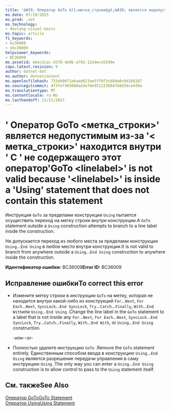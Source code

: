 ```yaml
---
title: '&#39; Оператор GoTo &lt;метка_строки&gt;&#39; является недопустимым из-за &#39;&lt; метка_строки&gt;&#39; находится внутри &#39; С &#39; не содержащего этот оператор'
ms.date: 07/20/2015
ms.prod: .net
ms.technology:
- devlang-visual-basic
ms.topic: article
f1_keywords:
- bc36009
- vbc36009
helpviewer_keywords:
- BC36009
ms.assetid: ebec3cac-d378-4e9b-a792-12e9ece5599e
caps.latest.revision: 9
author: dotnet-bot
ms.author: dotnetcontent
ms.openlocfilehash: 733eb06f1a6aad623ae5ff8f3c689a0c0d166187
ms.sourcegitcommit: 4f3fef493080a43e70e951223894768d36ce430a
ms.translationtype: MT
ms.contentlocale: ru-RU
ms.lasthandoff: 11/21/2017
---
```

# <a name="39goto-ltlinelabelgt39-is-not-valid-because-39ltlinelabelgt39-is-inside-a-39using39-statement-that-does-not-contain-this-statement"></a><span data-ttu-id="052f0-102">&#39; Оператор GoTo &lt;метка_строки&gt;&#39; является недопустимым из-за &#39;&lt; метка_строки&gt;&#39; находится внутри &#39; С &#39; не содержащего этот оператор</span><span class="sxs-lookup"><span data-stu-id="052f0-102">&#39;GoTo &lt;linelabel&gt;&#39; is not valid because &#39;&lt;linelabel&gt;&#39; is inside a &#39;Using&#39; statement that does not contain this statement</span></span>
<span data-ttu-id="052f0-103">Инструкция `GoTo` за пределами конструкции `Using` пытается осуществить переход на метку строки внутри конструкции.</span><span class="sxs-lookup"><span data-stu-id="052f0-103">A `GoTo` statement outside a `Using` construction attempts to branch to a line label inside the construction.</span></span>  
  
 <span data-ttu-id="052f0-104">Не допускается переход из любого места за пределами конструкции `Using`...`End Using` в любое место внутри конструкции.</span><span class="sxs-lookup"><span data-stu-id="052f0-104">It is not valid to branch from anywhere outside a `Using`...`End Using` construction to anywhere inside the construction.</span></span>  
  
 <span data-ttu-id="052f0-105">**Идентификатор ошибки:** BC36009</span><span class="sxs-lookup"><span data-stu-id="052f0-105">**Error ID:** BC36009</span></span>  
  
## <a name="to-correct-this-error"></a><span data-ttu-id="052f0-106">Исправление ошибки</span><span class="sxs-lookup"><span data-stu-id="052f0-106">To correct this error</span></span>  
  
-   <span data-ttu-id="052f0-107">Измените метку строки в инструкции `GoTo` на метку, которая не находится внутри какой-либо из конструкций `For`...`Next`, `For Each`...`Next`, `SyncLock`...`End SyncLock`, `Try`...`Catch`...`Finally`, `With`...`End With`или `Using`...`End Using` .</span><span class="sxs-lookup"><span data-stu-id="052f0-107">Change the line label in the `GoTo` statement to a label that is not inside any `For`...`Next`, `For Each`...`Next`, `SyncLock`...`End SyncLock`, `Try`...`Catch`...`Finally`, `With`...`End With`, or `Using`...`End Using` construction.</span></span>  
  
     <span data-ttu-id="052f0-108">-или-</span><span class="sxs-lookup"><span data-stu-id="052f0-108">-or-</span></span>  
  
-   <span data-ttu-id="052f0-109">Полностью удалите инструкцию `GoTo` .</span><span class="sxs-lookup"><span data-stu-id="052f0-109">Remove the `GoTo` statement entirely.</span></span> <span data-ttu-id="052f0-110">Единственным способом ввода в конструкцию `Using`...`End Using` является разрешение передачи управления в саму инструкцию `Using` .</span><span class="sxs-lookup"><span data-stu-id="052f0-110">The only way you can enter a `Using`...`End Using` construction is to allow control to pass to the `Using` statement itself.</span></span>  
  
## <a name="see-also"></a><span data-ttu-id="052f0-111">См. также</span><span class="sxs-lookup"><span data-stu-id="052f0-111">See Also</span></span>  
 [<span data-ttu-id="052f0-112">Оператор GoTo</span><span class="sxs-lookup"><span data-stu-id="052f0-112">GoTo Statement</span></span>](../../visual-basic/language-reference/statements/goto-statement.md)  
 [<span data-ttu-id="052f0-113">Оператор Using</span><span class="sxs-lookup"><span data-stu-id="052f0-113">Using Statement</span></span>](../../visual-basic/language-reference/statements/using-statement.md)
